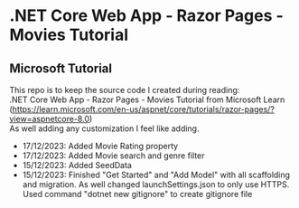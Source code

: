 <h1>.NET Core Web App - Razor Pages - Movies Tutorial</h1>
<h2>Microsoft Tutorial</h2>

This repo is to keep the source code I created during reading:</br>
.NET Core Web App - Razor Pages - Movies Tutorial from Microsoft Learn (https://learn.microsoft.com/en-us/aspnet/core/tutorials/razor-pages/?view=aspnetcore-8.0)</br>
As well adding any customization I feel like adding.

<ul>
<li>17/12/2023: Added Movie Rating property</li>
<li>17/12/2023: Added Movie search and genre filter</li>
<li>15/12/2023: Added SeedData</li>
<li>15/12/2023: Finished "Get Started" and "Add Model" with all scaffolding and migration. As well changed launchSettings.json to only use HTTPS. Used command "dotnet new gitignore" to create gitignore file</li>
</ul>